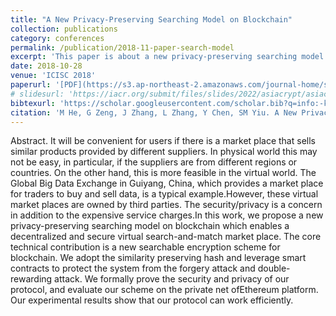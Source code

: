 ```yaml
---
title: "A New Privacy-Preserving Searching Model on Blockchain"
collection: publications
category: conferences
permalink: /publication/2018-11-paper-search-model
excerpt: 'This paper is about a new privacy-preserving searching model based on blockchain.'
date: 2018-10-28
venue: 'ICISC 2018'
paperurl: '[PDF](https://s3.ap-northeast-2.amazonaws.com/journal-home/site/icisc/icisc_journals/paper_5_3_he.pdf)'
# slidesurl: 'https://iacr.org/submit/files/slides/2022/asiacrypt/asiacrypt2022/276/slides.pdf'
bibtexurl: 'https://scholar.googleusercontent.com/scholar.bib?q=info:-kgwhf-vZj0J:scholar.google.com/&output=citation&scisdr=CgJAQfLTELXe2_FlMJU:AAZF9b8AAAAAaERjKJXUyTRugMz_G-RQv-ahaoM&scisig=AAZF9b8AAAAAaERjKF22dJFzYpR1CicIvXUz9rs&scisf=4&ct=citation&cd=-1&hl=en&scfhb=1'
citation: 'M He, G Zeng, J Zhang, L Zhang, Y Chen, SM Yiu. A New Privacy-Preserving Searching Model on Blockchain. ICISC 2018.'
---
```


Abstract. It will be convenient for users if there is a market place that sells similar products provided by different suppliers. In physical world this may not be easy, in particular, if the suppliers are from different regions or countries. On the other hand, this is more feasible in the virtual world. The Global Big Data Exchange in Guiyang, China, which provides a market place for traders to buy and sell data, is a typical example.However, these virtual market places are owned by third parties. The security/privacy is a concern in addition to the expensive service charges.In this work, we propose a new privacy-preserving searching model on blockchain which enables a decentralized and secure virtual search-and-match market place. The core technical contribution is a new searchable encryption scheme for blockchain. We adopt the similarity preserving hash and leverage smart contracts to protect the system from the forgery attack and double-rewarding attack. We formally prove the security and privacy of our protocol, and evaluate our scheme on the private net ofEthereum platform. Our experimental results show that our protocol can work efficiently.
